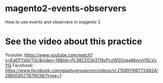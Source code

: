 # magento2-events-observers
How to use events and observers in magento 2

# See the video about this practice
Youtube: https://www.youtube.com/watch?v=EgEP7xbVTGc&index=19&list=PL98CDCbI3TNvPczWSOnpaMoyxVISLVzYQ
Facebook: https://www.facebook.com/giaphugroupcom/videos/vl.2158911667724824/296058577879039/?type=1
